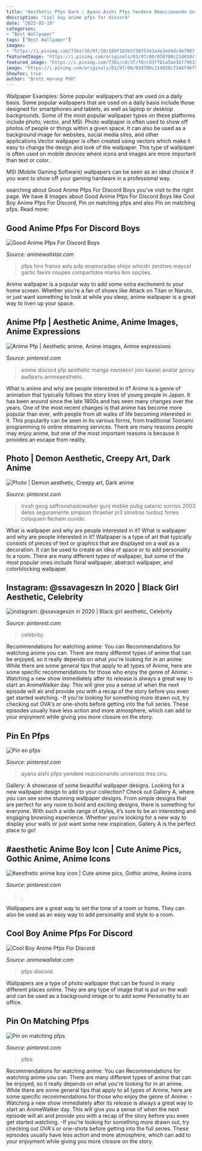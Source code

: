 ```yaml
---
title: "Aesthetic Pfps Dark : Ayano Aishi Pfps Yendere Reaccionando Universos Tres Ciru"
description: "Cool boy anime pfps for discord"
date: "2022-02-19"
categories:
- "Best Wallpaper"
tags: ["Best Wallpaper"]
images:
- "https://i.pinimg.com/736x/18/9f/10/189f103b573075343a4e3ed4dc4b7907.jpg"
featuredImage: "https://i.pinimg.com/originals/03/97/00/039700c21d650c7346f46f97d6ff2bb6.jpg"
featured_image: "https://i.pinimg.com/736x/cd/3f/f0/cd3ff01a5ae3bf79615e2b610a90b837.jpg"
image: "https://i.pinimg.com/originals/03/97/00/039700c21d650c7346f46f97d6ff2bb6.jpg"
ShowToc: true
author: "Brett Harvey PhD"
---
```



Wallpaper Examples: Some popular wallpapers that are used on a daily basis.
Some popular wallpapers that are used on a daily basis include those designed for smartphones and tablets, as well as laptop or desktop backgrounds. Some of the most popular wallpaper types on these platforms include photo, vector, and MSI. 
Photo wallpaper is often used to show off photos of people or things within a given space. It can also be used as a background image for websites, social media sites, and other applications.Vector wallpaper is often created using vectors which make it easy to change the design and look of the wallpaper. This type of wallpaper is often used on mobile devices where icons and images are more important than text or color. 

MSI (Mobile Gaming Software) wallpapers can be seen as an ideal choice if you want to show off your gaming hardware in a professional way.

	

		
searching about Good Anime Pfps For Discord Boys you've visit to the right page. We have 8 Images about Good Anime Pfps For Discord Boys like Cool Boy Anime Pfps For Discord, Pin on matching pfps and also Pin on matching pfps. Read more:
		
    
## Good Anime Pfps For Discord Boys

<img loading=lazy src="https://i.pinimg.com/originals/03/97/00/039700c21d650c7346f46f97d6ff2bb6.jpg" onerror="this.onerror=null;this.src='https://tse2.mm.bing.net/th?id=OIP.spiJPnuhejEo2H96L4e6YAHaHa&amp;pid=15.1';" alt="Good Anime Pfps For Discord Boys">

_Source: animewallstar.com_

>pfps hiro franxx avlu pdp enamoradas shojo whicdn zerotwo maycol gartic favim coupes compartidos marko lkm opções. 

	

Anime wallpaper is a popular way to add some extra excitement to your home screen. Whether you’re a fan of shows like Attack on Titan or Naruto, or just want something to look at while you sleep, anime wallpaper is a great way to liven up your space.

    
## Anime Pfp | Aesthetic Anime, Anime Images, Anime Expressions

<img loading=lazy src="https://i.pinimg.com/736x/e4/71/b7/e471b75f330711ad095910ac9576ee13.jpg" onerror="this.onerror=null;this.src='https://tse2.mm.bing.net/th?id=OIP.WoN0gosF3d-Qr-7nYqWIGQHaHI&amp;pid=15.1';" alt="Anime Pfp | Aesthetic anime, Anime images, Anime expressions">

_Source: pinterest.com_

>anime discord pfp aesthetic manga ᴘɪɴᴛᴇʀᴇsᴛ join kawaii avatar доску выбрать animeaesthetic. 

	

What is anime and why are people interested in it?
Anime is a genre of animation that typically follows the story lines of young people in Japan. It has been around since the late 1800s and has seen many changes over the years. One of the most recent changes is that anime has become more popular than ever, with people from all walks of life becoming interested in it. This popularity can be seen in its various forms, from traditional Toonami programming to online streaming services. There are many reasons people may enjoy anime, but one of the most important reasons is because it provides an escape from reality.

    
## Photo | Demon Aesthetic, Creepy Art, Dark Anime

<img loading=lazy src="https://i.pinimg.com/736x/77/fb/f1/77fbf1a6f3a15b70527c02af2ba8b517.jpg" onerror="this.onerror=null;this.src='https://tse4.mm.bing.net/th?id=OIP.DubFLBmPaxABGMQEKiZ3eAAAAA&amp;pid=15.1';" alt="Photo | Demon aesthetic, Creepy art, Dark anime">

_Source: pinterest.com_

>trxsh gxng saffronshadowalker gunj moblie pubg satanic sorriso 2003 delos seguramente simpson thrasher jn3 sinistras tunbuz fones coloquem fechem ouvido. 

	

What is wallpaper and why are people interested in it?
What is wallpaper and why are people interested in it?
Wallpaper is a type of art that typically consists of pieces of text or graphics that are displayed on a wall as a decoration. It can be used to create an idea of space or to add personality to a room. There are many different types of wallpaper, but some of the most popular ones include floral wallpaper, abstract wallpaper, and colorblocking wallpaper.

    
## Instagram: @ssavageszn In 2020 | Black Girl Aesthetic, Celebrity

<img loading=lazy src="https://i.pinimg.com/736x/af/87/56/af8756e48bfa59d295a8cf6ef8211058.jpg" onerror="this.onerror=null;this.src='https://tse2.mm.bing.net/th?id=OIP.Ysv_l8gkc0QFfQHvzidJqgHaNK&amp;pid=15.1';" alt="instagram: @ssavageszn in 2020 | Black girl aesthetic, Celebrity">

_Source: pinterest.com_

>celebrity. 

	

Recommendations for watching anime: You can
Recommendations for watching anime you can. There are many different types of anime that can be enjoyed, so it really depends on what you're looking for in an anime. While there are some general tips that apply to all types of Anime, here are some specific recommendations for those who enjoy the genre of Anime: 
-Watching a new show immediately after its release is always a great way to start an AnimeWalker day. This will give you a sense of when the next episode will air and provide you with a recap of the story before you even get started watching. 
-If you're looking for something more drawn out, try checking out OVA's or one-shots before getting into the full series. These episodes usually have less action and more atmosphere, which can add to your enjoyment while giving you more closure on the story.

    
## Pin En Pfps

<img loading=lazy src="https://i.pinimg.com/736x/cd/3f/f0/cd3ff01a5ae3bf79615e2b610a90b837.jpg" onerror="this.onerror=null;this.src='https://tse3.mm.bing.net/th?id=OIP.yNKW4i031ArppdP7Ovk0FgHaHa&amp;pid=15.1';" alt="Pin en pfps">

_Source: pinterest.com_

>ayano aishi pfps yendere reaccionando universos tres ciru. 

	

Gallery: A showcase of some beautiful wallpaper designs.
Looking for a new wallpaper design to add to your collection? Check out Gallery A, where you can see some stunning wallpaper designs. From simple designs that are perfect for any room to bold and exciting designs, there is something for everyone. With such a wide range of styles, it’s sure to be an interesting and engaging browsing experience. Whether you’re looking for a new way to display your walls or just want some new inspiration, Gallery A is the perfect place to go!





	
	
    
## #aesthetic Anime Boy Icon | Cute Anime Pics, Gothic Anime, Anime Icons

<img loading=lazy src="https://i.pinimg.com/736x/51/7f/b6/517fb6719248546e326b5fa96f4258b1.jpg" onerror="this.onerror=null;this.src='https://tse4.mm.bing.net/th?id=OIP.g5sNJQJKfvz_ar6DhC3IqgHaHa&amp;pid=15.1';" alt="#aesthetic anime boy icon | Cute anime pics, Gothic anime, Anime icons">

_Source: pinterest.com_

>. 

	

Wallpapers are a great way to set the tone of a room or home. They can also be used as an easy way to add personality and style to a room.

    
## Cool Boy Anime Pfps For Discord

<img loading=lazy src="https://i.pinimg.com/originals/9c/8e/72/9c8e720fbab680a13eb9c001b4168a64.jpg" onerror="this.onerror=null;this.src='https://tse3.mm.bing.net/th?id=OIP.RGA3UH7o80eW7jE-WLowtQHaHa&amp;pid=15.1';" alt="Cool Boy Anime Pfps For Discord">

_Source: animewallstar.com_

>pfps discord. 

	



Wallpapers are a type of photo wallpaper that can be found in many different places online. They are any type of image that is put on the wall and can be used as a background image or to add some Personality to an office.

    
## Pin On Matching Pfps

<img loading=lazy src="https://i.pinimg.com/736x/18/9f/10/189f103b573075343a4e3ed4dc4b7907.jpg" onerror="this.onerror=null;this.src='https://tse4.mm.bing.net/th?id=OIP.3Aq3TTD6lHp_1LmcDW4J-QHaHa&amp;pid=15.1';" alt="Pin on matching pfps">

_Source: pinterest.com_

>pfps. 

	

Recommendations for watching anime: You can
Recommendations for watching anime you can. There are many different types of anime that can be enjoyed, so it really depends on what you're looking for in an anime. While there are some general tips that apply to all types of Anime, here are some specific recommendations for those who enjoy the genre of Anime: 
-Watching a new show immediately after its release is always a great way to start an AnimeWalker day. This will give you a sense of when the next episode will air and provide you with a recap of the story before you even get started watching. 
-If you're looking for something more drawn out, try checking out OVA's or one-shots before getting into the full series. These episodes usually have less action and more atmosphere, which can add to your enjoyment while giving you more closure on the story.

